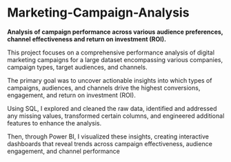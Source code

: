 # Marketing-Campaign-Analysis
**Analysis of campaign performance across various audience preferences, channel effectiveness and return on investment (ROI).**

This project focuses on a comprehensive performance analysis of digital marketing campaigns for a large dataset encompassing various companies, campaign types, target audiences, and 
channels. 

The primary goal was to uncover actionable insights into which types of campaigns, audiences, and channels drive the highest conversions, engagement, and return on investment (ROI).

Using SQL, I explored and cleaned the raw data, identified and addressed any missing values, transformed certain columns, and engineered additional features to enhance the analysis. 

Then, through Power BI, I visualized these insights, creating interactive dashboards that reveal trends across campaign effectiveness, audience engagement, and channel performance

